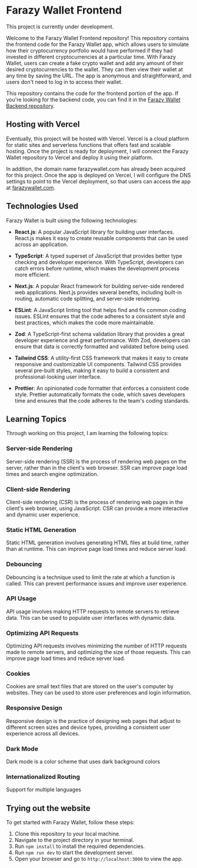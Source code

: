 # Farazy Wallet Frontend

This project is currently under development.

Welcome to the Farazy Wallet Frontend repository! This repository contains the frontend code for the Farazy Wallet app, which allows users to simulate how their cryptocurrency portfolio would have performed if they had invested in different cryptocurrencies at a particular time. With Farazy Wallet, users can create a fake crypto wallet and add any amount of their desired cryptocurrencies to the wallet. They can then view their wallet at any time by saving the URL. The app is anonymous and straightforward, and users don't need to log in to access their wallet.

This repository contains the code for the frontend portion of the app. If you're looking for the backend code, you can find it in the [Farazy Wallet Backend repository](https://github.com/yourusername/farazy-wallet-backend).

## Hosting with Vercel

Eventually, this project will be hosted with Vercel. Vercel is a cloud platform for static sites and serverless functions that offers fast and scalable hosting. Once the project is ready for deployment, I will connect the Farazy Wallet repository to Vercel and deploy it using their platform.

In addition, the domain name farazywallet.com has already been acquired for this project. Once the app is deployed on Vercel, I will configure the DNS settings to point to the Vercel deployment, so that users can access the app at [farazywallet.com](https://farazywallet.com).


## Technologies Used

Farazy Wallet is built using the following technologies:

- **React.js**: A popular JavaScript library for building user interfaces. React.js makes it easy to create reusable components that can be used across an application.

- **TypeScript**: A typed superset of JavaScript that provides better type checking and developer experience. With TypeScript, developers can catch errors before runtime, which makes the development process more efficient.

- **Next.js**: A popular React framework for building server-side rendered web applications. Next.js provides several benefits, including built-in routing, automatic code splitting, and server-side rendering.

- **ESLint**: A JavaScript linting tool that helps find and fix common coding issues. ESLint ensures that the code adheres to a consistent style and best practices, which makes the code more maintainable.

- **Zod**: A TypeScript-first schema validation library that provides a great developer experience and great performance. With Zod, developers can ensure that data is correctly formatted and validated before being used.

- **Tailwind CSS**: A utility-first CSS framework that makes it easy to create responsive and customizable UI components. Tailwind CSS provides several pre-built styles, making it easy to build a consistent and professional-looking user interface.

- **Prettier**: An opinionated code formatter that enforces a consistent code style. Prettier automatically formats the code, which saves developers time and ensures that the code adheres to the team's coding standards.

## Learning Topics

Through working on this project, I am learning the following topics:

### Server-side Rendering

Server-side rendering (SSR) is the process of rendering web pages on the server, rather than in the client's web browser. SSR can improve page load times and search engine optimization.

### Client-side Rendering

Client-side rendering (CSR) is the process of rendering web pages in the client's web browser, using JavaScript. CSR can provide a more interactive and dynamic user experience.

### Static HTML Generation

Static HTML generation involves generating HTML files at build time, rather than at runtime. This can improve page load times and reduce server load.

### Debouncing

Debouncing is a technique used to limit the rate at which a function is called. This can prevent performance issues and improve user experience.

### API Usage

API usage involves making HTTP requests to remote servers to retrieve data. This can be used to populate user interfaces with dynamic data.

### Optimizing API Requests

Optimizing API requests involves minimizing the number of HTTP requests made to remote servers, and optimizing the size of those requests. This can improve page load times and reduce server load.

### Cookies

Cookies are small text files that are stored on the user's computer by websites. They can be used to store user preferences and login information.

### Responsive Design

Responsive design is the practice of designing web pages that adjust to different screen sizes and device types, providing a consistent user experience across all devices.

### Dark Mode

Dark mode is a color scheme that uses dark background colors

### Internationalized Routing

Support for multiple languages  
## Trying out the website

To get started with Farazy Wallet, follow these steps:

1. Clone this repository to your local machine.
2. Navigate to the project directory in your terminal.
3. Run `npm install` to install the required dependencies.
4. Run `npm run dev` to start the development server.
5. Open your browser and go to `http://localhost:3000` to view the app.



